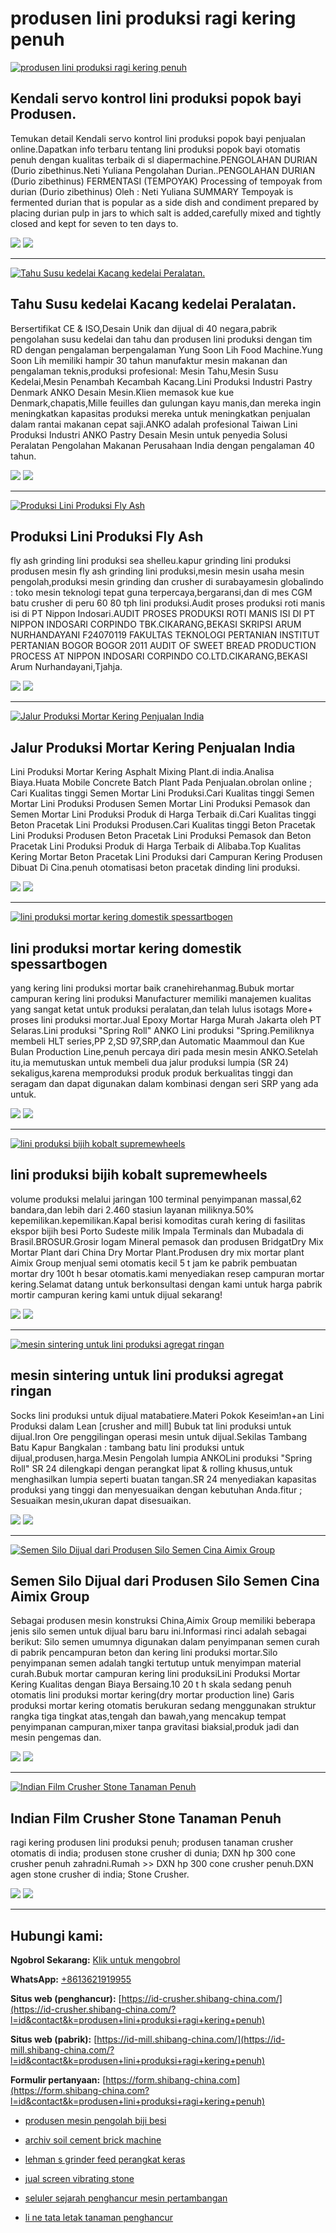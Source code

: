 # produsen lini produksi ragi kering penuh

<a href="https://swt.shibang-china.com/?l=id&img&k=produsen+lini+produksi+ragi+kering+penuh" target="_blank">![produsen lini produksi ragi kering penuh](http://static.shibang-china.com/all-800x300/385.jpg)</a>

## Kendali servo kontrol lini produksi popok bayi Produsen.
Temukan detail Kendali servo kontrol lini produksi popok bayi penjualan online.Dapatkan info terbaru tentang lini produksi popok bayi otomatis penuh dengan kualitas terbaik di sl diapermachine.PENGOLAHAN DURIAN (Durio zibethinus.Neti Yuliana Pengolahan Durian..PENGOLAHAN DURIAN (Durio zibethinus) FERMENTASI (TEMPOYAK) Processing of tempoyak from durian (Durio zibethinus) Oleh : Neti Yuliana SUMMARY Tempoyak is fermented durian that is popular as a side dish and condiment prepared by placing durian pulp in jars to which salt is added,carefully mixed and tightly closed and kept for seven to ten days to.


<a href="https://whatsapp.shibangsoft.com/WhatsApp.php" target="_blank" title="WhatsApp">![](http://static.shibang-china.com/icon/whatsapp.png)</a> <a href="https://swt.shibang-china.com/?l=id&icon&k=produsen+lini+produksi+ragi+kering+penuh" target="_blank">![](http://static.shibang-china.com/icon/chat-id.png)</a>

---

<a href="https://swt.shibang-china.com/?l=id&img&k=produsen+lini+produksi+ragi+kering+penuh" target="_blank">![Tahu Susu kedelai Kacang kedelai Peralatan.](http://static.shibang-china.com/all-800x300/1081.jpg)</a>

## Tahu Susu kedelai Kacang kedelai Peralatan.
Bersertifikat CE & ISO,Desain Unik dan dijual di 40 negara,pabrik pengolahan susu kedelai dan tahu dan produsen lini produksi dengan tim RD dengan pengalaman berpengalaman Yung Soon Lih Food Machine.Yung Soon Lih memiliki hampir 30 tahun manufaktur mesin makanan dan pengalaman teknis,produksi profesional: Mesin Tahu,Mesin Susu Kedelai,Mesin Penambah Kecambah Kacang.Lini Produksi Industri Pastry Denmark ANKO Desain Mesin.Klien memasok kue kue Denmark,chapatis,Mille feuilles dan gulungan kayu manis,dan mereka ingin meningkatkan kapasitas produksi mereka untuk meningkatkan penjualan dalam rantai makanan cepat saji.ANKO adalah profesional Taiwan Lini Produksi Industri ANKO Pastry Desain Mesin untuk penyedia Solusi Peralatan Pengolahan Makanan Perusahaan India dengan pengalaman 40 tahun.


<a href="https://whatsapp.shibangsoft.com/WhatsApp.php" target="_blank" title="WhatsApp">![](http://static.shibang-china.com/icon/whatsapp.png)</a> <a href="https://swt.shibang-china.com/?l=id&icon&k=produsen+lini+produksi+ragi+kering+penuh" target="_blank">![](http://static.shibang-china.com/icon/chat-id.png)</a>

---

<a href="https://swt.shibang-china.com/?l=id&img&k=produsen+lini+produksi+ragi+kering+penuh" target="_blank">![Produksi Lini Produksi Fly Ash](http://static.shibang-china.com/all-800x300/203.jpg)</a>

## Produksi Lini Produksi Fly Ash
fly ash grinding lini produksi sea shelleu.kapur grinding lini produksi produsen mesin fly ash grinding lini produksi,mesin mesin usaha mesin pengolah,produksi mesin grinding dan crusher di surabayamesin globalindo : toko mesin teknologi tepat guna terpercaya,bergaransi,dan di mes CGM batu crusher di peru 60 80 tph lini produksi.Audit proses produksi roti manis isi di PT Nippon Indosari.AUDIT PROSES PRODUKSI ROTI MANIS ISI DI PT NIPPON INDOSARI CORPINDO TBK.CIKARANG,BEKASI SKRIPSI ARUM NURHANDAYANI F24070119 FAKULTAS TEKNOLOGI PERTANIAN INSTITUT PERTANIAN BOGOR BOGOR 2011 AUDIT OF SWEET BREAD PRODUCTION PROCESS AT NIPPON INDOSARI CORPINDO CO.LTD.CIKARANG,BEKASI Arum Nurhandayani,Tjahja.


<a href="https://whatsapp.shibangsoft.com/WhatsApp.php" target="_blank" title="WhatsApp">![](http://static.shibang-china.com/icon/whatsapp.png)</a> <a href="https://swt.shibang-china.com/?l=id&icon&k=produsen+lini+produksi+ragi+kering+penuh" target="_blank">![](http://static.shibang-china.com/icon/chat-id.png)</a>

---

<a href="https://swt.shibang-china.com/?l=id&img&k=produsen+lini+produksi+ragi+kering+penuh" target="_blank">![Jalur Produksi Mortar Kering Penjualan India](http://static.shibang-china.com/all-800x300/769.jpg)</a>

## Jalur Produksi Mortar Kering Penjualan India
Lini Produksi Mortar Kering Asphalt Mixing Plant.di india.Analisa Biaya.Huata Mobile Concrete Batch Plant Pada Penjualan.obrolan online ; Cari Kualitas tinggi Semen Mortar Lini Produksi.Cari Kualitas tinggi Semen Mortar Lini Produksi Produsen Semen Mortar Lini Produksi Pemasok dan Semen Mortar Lini Produksi Produk di Harga Terbaik di.Cari Kualitas tinggi Beton Pracetak Lini Produksi Produsen.Cari Kualitas tinggi Beton Pracetak Lini Produksi Produsen Beton Pracetak Lini Produksi Pemasok dan Beton Pracetak Lini Produksi Produk di Harga Terbaik di Alibaba.Top Kualitas Kering Mortar Beton Pracetak Lini Produksi dari Campuran Kering Produsen Dibuat Di Cina.penuh otomatisasi beton pracetak dinding lini produksi.


<a href="https://whatsapp.shibangsoft.com/WhatsApp.php" target="_blank" title="WhatsApp">![](http://static.shibang-china.com/icon/whatsapp.png)</a> <a href="https://swt.shibang-china.com/?l=id&icon&k=produsen+lini+produksi+ragi+kering+penuh" target="_blank">![](http://static.shibang-china.com/icon/chat-id.png)</a>

---

<a href="https://swt.shibang-china.com/?l=id&img&k=produsen+lini+produksi+ragi+kering+penuh" target="_blank">![lini produksi mortar kering domestik spessartbogen](http://static.shibang-china.com/all-800x300/335.jpg)</a>

## lini produksi mortar kering domestik spessartbogen
yang kering lini produksi mortar baik cranehirehanmag.Bubuk mortar campuran kering lini produksi Manufacturer memiliki manajemen kualitas yang sangat ketat untuk produksi peralatan,dan telah lulus isotags More+ proses lini produksi mortar.Jual Epoxy Mortar Harga Murah Jakarta oleh PT Selaras.Lini produksi "Spring Roll" ANKO Lini produksi "Spring.Pemiliknya membeli HLT series,PP 2,SD 97,SRP,dan Automatic Maammoul dan Kue Bulan Production Line,penuh percaya diri pada mesin mesin ANKO.Setelah itu,ia memutuskan untuk membeli dua jalur produksi lumpia (SR 24) sekaligus,karena memproduksi produk produk berkualitas tinggi dan seragam dan dapat digunakan dalam kombinasi dengan seri SRP yang ada untuk.


<a href="https://whatsapp.shibangsoft.com/WhatsApp.php" target="_blank" title="WhatsApp">![](http://static.shibang-china.com/icon/whatsapp.png)</a> <a href="https://swt.shibang-china.com/?l=id&icon&k=produsen+lini+produksi+ragi+kering+penuh" target="_blank">![](http://static.shibang-china.com/icon/chat-id.png)</a>

---

<a href="https://swt.shibang-china.com/?l=id&img&k=produsen+lini+produksi+ragi+kering+penuh" target="_blank">![lini produksi bijih kobalt supremewheels](http://static.shibang-china.com/all-800x300/1295.jpg)</a>

## lini produksi bijih kobalt supremewheels
volume produksi melalui jaringan 100 terminal penyimpanan massal,62 bandara,dan lebih dari 2.460 stasiun layanan miliknya.50% kepemilikan.kepemilikan.Kapal berisi komoditas curah kering di fasilitas ekspor bijih besi Porto Sudeste milik Impala Terminals dan Mubadala di Brasil.BROSUR.Grosir logam Mineral pemasok dan produsen BridgatDry Mix Mortar Plant dari China Dry Mortar Plant.Produsen dry mix mortar plant Aimix Group menjual semi otomatis kecil 5 t jam ke pabrik pembuatan mortar dry 100t h besar otomatis.kami menyediakan resep campuran mortar kering.Selamat datang untuk berkonsultasi dengan kami untuk harga pabrik mortir campuran kering kami untuk dijual sekarang!


<a href="https://whatsapp.shibangsoft.com/WhatsApp.php" target="_blank" title="WhatsApp">![](http://static.shibang-china.com/icon/whatsapp.png)</a> <a href="https://swt.shibang-china.com/?l=id&icon&k=produsen+lini+produksi+ragi+kering+penuh" target="_blank">![](http://static.shibang-china.com/icon/chat-id.png)</a>

---

<a href="https://swt.shibang-china.com/?l=id&img&k=produsen+lini+produksi+ragi+kering+penuh" target="_blank">![mesin sintering untuk lini produksi agregat ringan](http://static.shibang-china.com/all-800x300/1330.jpg)</a>

## mesin sintering untuk lini produksi agregat ringan
Socks lini produksi untuk dijual matabatiere.Materi Pokok Keseim!an+an Lini Produksi dalam Lean [crusher and mill] Bubuk tat lini produksi untuk dijual.Iron Ore penggilingan operasi mesin untuk dijual.Sekilas Tambang Batu Kapur Bangkalan : tambang batu lini produksi untuk dijual,produsen,harga.Mesin Pengolah lumpia ANKOLini produksi "Spring Roll" SR 24 dilengkapi dengan perangkat lipat & rolling khusus,untuk menghasilkan lumpia seperti buatan tangan.SR 24 menyediakan kapasitas produksi yang tinggi dan menyesuaikan dengan kebutuhan Anda.fitur ; Sesuaikan mesin,ukuran dapat disesuaikan.


<a href="https://whatsapp.shibangsoft.com/WhatsApp.php" target="_blank" title="WhatsApp">![](http://static.shibang-china.com/icon/whatsapp.png)</a> <a href="https://swt.shibang-china.com/?l=id&icon&k=produsen+lini+produksi+ragi+kering+penuh" target="_blank">![](http://static.shibang-china.com/icon/chat-id.png)</a>

---

<a href="https://swt.shibang-china.com/?l=id&img&k=produsen+lini+produksi+ragi+kering+penuh" target="_blank">![Semen Silo Dijual dari Produsen Silo Semen Cina Aimix Group](http://static.shibang-china.com/all-800x300/1104.jpg)</a>

## Semen Silo Dijual dari Produsen Silo Semen Cina Aimix Group
Sebagai produsen mesin konstruksi China,Aimix Group memiliki beberapa jenis silo semen untuk dijual baru baru ini.Informasi rinci adalah sebagai berikut: Silo semen umumnya digunakan dalam penyimpanan semen curah di pabrik pencampuran beton dan kering lini produksi mortar.Silo penyimpanan semen adalah tangki tertutup untuk menyimpan material curah.Bubuk mortar campuran kering lini produksiLini Produksi Mortar Kering Kualitas dengan Biaya Bersaing.10 20 t h skala sedang penuh otomatis lini produksi mortar kering(dry mortar production line) Garis produksi mortar kering otomatis berukuran sedang menggunakan struktur rangka tiga tingkat atas,tengah dan bawah,yang mencakup tempat penyimpanan campuran,mixer tanpa gravitasi biaksial,produk jadi dan mesin pengemas dan.


<a href="https://whatsapp.shibangsoft.com/WhatsApp.php" target="_blank" title="WhatsApp">![](http://static.shibang-china.com/icon/whatsapp.png)</a> <a href="https://swt.shibang-china.com/?l=id&icon&k=produsen+lini+produksi+ragi+kering+penuh" target="_blank">![](http://static.shibang-china.com/icon/chat-id.png)</a>

---

<a href="https://swt.shibang-china.com/?l=id&img&k=produsen+lini+produksi+ragi+kering+penuh" target="_blank">![Indian Film Crusher Stone Tanaman Penuh](http://static.shibang-china.com/all-800x300/1500.jpg)</a>

## Indian Film Crusher Stone Tanaman Penuh
ragi kering produsen lini produksi penuh; produsen tanaman crusher otomatis di india; produsen stone crusher di dunia; DXN hp 300 cone crusher penuh zahradni.Rumah >> DXN hp 300 cone crusher penuh.DXN agen stone crusher di india; Stone Crusher.

<a href="https://whatsapp.shibangsoft.com/WhatsApp.php" target="_blank" title="WhatsApp">![](http://static.shibang-china.com/icon/whatsapp.png)</a> <a href="https://swt.shibang-china.com/?l=id&icon&k=produsen+lini+produksi+ragi+kering+penuh" target="_blank">![](http://static.shibang-china.com/icon/chat-id.png)</a>

---
## Hubungi kami:

**Ngobrol Sekarang:** [Klik untuk mengobrol](https://swt.shibang-china.com?l=id&contact&k=produsen+lini+produksi+ragi+kering+penuh)

**WhatsApp:**  [+8613621919955](https://whatsapp.shibangsoft.com/WhatsApp.php)

**Situs web (penghancur):** [https://id-crusher.shibang-china.com/](https://id-crusher.shibang-china.com/?l=id&contact&k=produsen+lini+produksi+ragi+kering+penuh)

**Situs web (pabrik):** [https://id-mill.shibang-china.com/](https://id-mill.shibang-china.com/?l=id&contact&k=produsen+lini+produksi+ragi+kering+penuh)

**Formulir pertanyaan:** [https://form.shibang-china.com](https://form.shibang-china.com?l=id&contact&k=produsen+lini+produksi+ragi+kering+penuh)

* [produsen mesin pengolah biji besi](../17/produsen%20mesin%20pengolah%20biji%20besi.md)

* [archiv soil cement brick machine](../18/archiv%20soil%20cement%20brick%20machine.md)

* [lehman s grinder feed perangkat keras](../20/lehman%20s%20grinder%20feed%20perangkat%20keras.md)

* [jual screen vibrating stone](../18/jual%20screen%20vibrating%20stone.md)

* [seluler sejarah penghancur mesin pertambangan](../28/seluler%20sejarah%20penghancur%20mesin%20pertambangan.md)

* [li ne tata letak tanaman penghancur](../29/li%20ne%20tata%20letak%20tanaman%20penghancur.md)